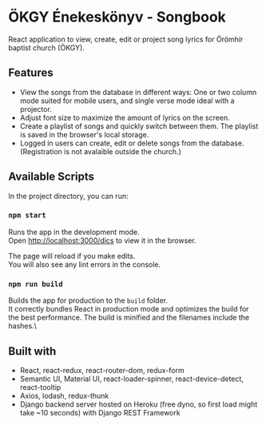 # ÖKGY Énekeskönyv - Songbook

React application to view, create, edit or project song lyrics for Örömhír baptist church (ÖKGY).

## Features

- View the songs from the database in different ways: One or two column mode suited for mobile users, and single verse mode ideal with a projector.
- Adjust font size to maximize the amount of lyrics on the screen.
- Create a playlist of songs and quickly switch between them. The playlist is saved in the browser's local storage.
- Logged in users can create, edit or delete songs from the database. (Registration is not avalaible outside the church.)

## Available Scripts

In the project directory, you can run:

### `npm start`

Runs the app in the development mode.\
Open [http://localhost:3000/dics](http://localhost:3000/dicsi) to view it in the browser.

The page will reload if you make edits.\
You will also see any lint errors in the console.

### `npm run build`

Builds the app for production to the `build` folder.\
It correctly bundles React in production mode and optimizes the build for the best performance.
The build is minified and the filenames include the hashes.\

## Built with

- React, react-redux, react-router-dom, redux-form
- Semantic UI, Material UI, react-loader-spinner, react-device-detect, react-tooltip
- Axios, lodash, redux-thunk
- Django backend server hosted on Heroku (free dyno, so first load might take ~10 seconds) with Django REST Framework
